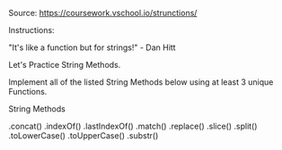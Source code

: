 Source: https://coursework.vschool.io/strunctions/

Instructions:

"It's like a function but for strings!" - Dan Hitt

Let's Practice String Methods.

Implement all of the listed String Methods below using at least 3 unique Functions.

String Methods

.concat() .indexOf() .lastIndexOf() .match() .replace() .slice() .split() .toLowerCase() .toUpperCase() .substr()